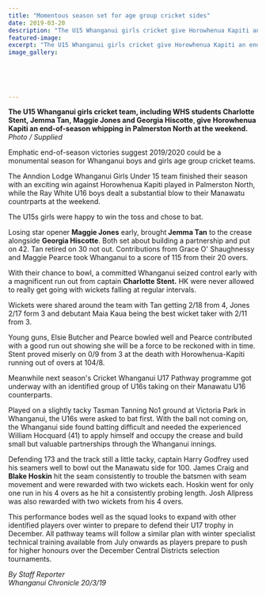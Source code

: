 ```yaml
---
title: "Momentous season set for age group cricket sides"
date: 2019-03-20
description: "The U15 Whanganui girls cricket give Horowhenua Kapiti an end-of-season whipping in Palmerston North..."
featured-image: 
excerpt: "The U15 Whanganui girls cricket give Horowhenua Kapiti an end-of-season whipping in Palmerston North at the weekend."
image_gallery:
	
	
	
	
	
---
```


<p><span><strong>The U15 Whanganui girls cricket team, including WHS students&nbsp;Charlotte Stent,&nbsp;Jemma Tan,&nbsp;</strong><span><strong>Maggie Jones and&nbsp;</strong><span><strong>Georgia Hiscotte</strong>,</span></span><strong>&nbsp;give Horowhenua Kapiti an end-of-season whipping in Palmerston North at the weekend.</strong></span><br /><em>Photo / Supplied</em></p>
<p class="element element-paragraph">Emphatic end-of-season victories suggest 2019/2020 could be a monumental season for Whanganui boys and girls age group cricket teams.</p>
<p class="element element-paragraph">The Anndion Lodge Whanganui Girls Under 15 team finished their season with an exciting win against Horowhenua Kapiti played in Palmerston North, while the Ray White U16 boys dealt a substantial blow to their Manawatu countrparts at the weekend.</p>
<p class="element element-paragraph">The U15s girls were happy to win the toss and chose to bat.</p>
<p class="element element-paragraph">Losing star opener <strong>Maggie Jones</strong> early, brought<strong> Jemma Tan</strong> to the crease alongside <strong>Georgia Hiscotte</strong>. Both set about building a partnership and put on 42. Tan retired on 30 not out. Contributions from Grace O' Shaughnessy and Maggie Pearce took Whanganui to a score of 115 from their 20 overs.</p>
<p class="element element-paragraph">With their chance to bowl, a committed Whanganui seized control early with a magnificent run out from captain <strong>Charlotte Stent.</strong> HK were never allowed to really get going with wickets falling at regular intervals.</p>
<p class="element element-paragraph">Wickets were shared around the team with Tan getting 2/18 from 4, Jones 2/17 form 3 and debutant Maia Kaua being the best wicket taker with 2/11 from 3.</p>
<p class="element element-paragraph">Young guns, Elsie Butcher and Pearce bowled well and Pearce contributed with a good run out showing she will be a force to be reckoned with in time. Stent proved miserly on 0/9 from 3 at the death with Horowhenua-Kapiti running out of overs at 104/8.</p>
<p class="element element-paragraph">Meanwhile next season's Cricket Whanganui U17 Pathway programme got underway with an identified group of U16s taking on their Manawatu U16 counterparts.</p>
<p class="element element-paragraph">Played on a slightly tacky Tasman Tanning No1 ground at Victoria Park in Whanganui, the U16s were asked to bat first. With the ball not coming on, the Whanganui side found batting difficult and needed the experienced William Hocquard (41) to apply himself and occupy the crease and build small but valuable partnerships through the Whanganui innings.</p>
<p class="element element-paragraph">Defending 173 and the track still a little tacky, captain Harry Godfrey used his seamers well to bowl out the Manawatu side for 100. James Craig and<strong> Blake Hoskin</strong> hit the seam consistently to trouble the batsmen with seam movement and were rewarded with two wickets each. Hoskin went for only one run in his 4 overs as he hit a consistently probing length. Josh Allpress was also rewarded with two wickets from his 4 overs.</p>
<p class="element element-paragraph">This performance bodes well as the squad looks to expand with other identified players over winter to prepare to defend their U17 trophy in December. All pathway teams will follow a similar plan with winter specialist technical training available from July onwards as players prepare to push for higher honours over the December Central Districts selection tournaments.</p>
<p class="element element-paragraph"><em>By Staff Reporter</em><br /><em>Whanganui Chronicle 20/3/19</em></p>

